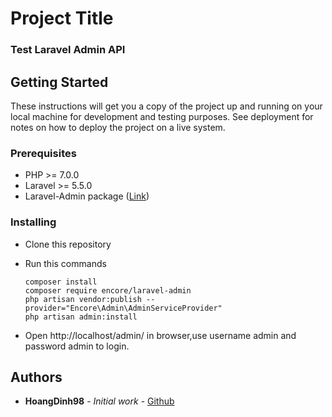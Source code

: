 # Project Title

### Test Laravel Admin API

## Getting Started

These instructions will get you a copy of the project up and running on your local machine for development and testing purposes. See deployment for notes on how to deploy the project on a live system.

### Prerequisites
- PHP >= 7.0.0
- Laravel >= 5.5.0
- Laravel-Admin package ([Link](https://github.com/z-song/laravel-admin))

### Installing
- Clone this repository
- Run this commands
    ```
    composer install
    composer require encore/laravel-admin
    php artisan vendor:publish --provider="Encore\Admin\AdminServiceProvider"
    php artisan admin:install
    ```

- Open http://localhost/admin/ in browser,use username admin and password admin to login.


## Authors

* **HoangDinh98** - *Initial work* - [Github](https://github.com/HoangDinh98)
